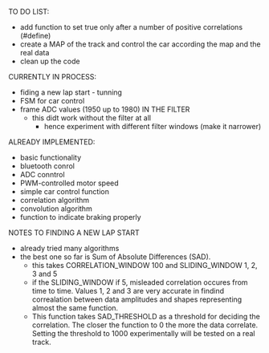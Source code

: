 TO DO LIST:
  
  - add function to set true only after a number of positive correlations (#define)
  - create a MAP of the track and control the car according the map and the real data
  - clean up the code

CURRENTLY IN PROCESS:
  - fiding a new lap start - tunning
  - FSM for car control
  - frame ADC values (1950 up to 1980) IN THE FILTER
    - this didt work without the filter at all
      - hence experiment with different filter windows (make it narrower) 

ALREADY IMPLEMENTED:
  - basic functionality
  - bluetooth conrol
  - ADC conntrol
  - PWM-controlled motor speed
  - simple car control function
  - correlation algorithm
  - convolution algorithm
  - function to indicate braking properly 

NOTES TO FINDING A NEW LAP START
 - already tried many algorithms
 - the best one so far is Sum of Absolute Differences (SAD).
   - this takes CORRELATION_WINDOW 100 and SLIDING_WINDOW 1, 2, 3 and 5
   - if the SLIDING_WINDOW if 5, misleaded correlation occures from time to time. Values 1, 2 and 3 are very accurate in findind correalation between data amplitudes and shapes representing almost the same function.
   - This function takes SAD_THRESHOLD as a threshold for deciding the correlation. The closer the function to 0 the more the data correlate. Setting the threshold to 1000 experimentally will be tested on a real track.  

